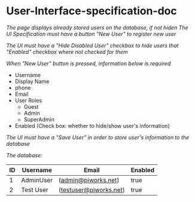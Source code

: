 # User-Interface-specification-doc

*The page displays already stored users on the database, if not hiden*
*The UI Specification must have a button "New User" to register new user*

*The UI must have a "Hide Disabled User" checkbox to hide users that "Enabled" checkbox where not checked for them*

*When "New User" button is pressed, information below is required*

*  Username
*  Display Name
*  phone
*  Email
*  User Roles
    *  Guest
    *  Admin
    *  SuperAdmin
*  Enabled (Check box: whether to hide/show user's information)

*The UI must have a "Save User" in order to store user's information to the database*

*The database:*

| ID     | Username    | Email |Enabled|
| --------|---------|-------|----------|
| 1  | AdminUser   | (admin@piworks.net)    |true|
| 2 | Test User | (testuser@piworks.net)    |true|

